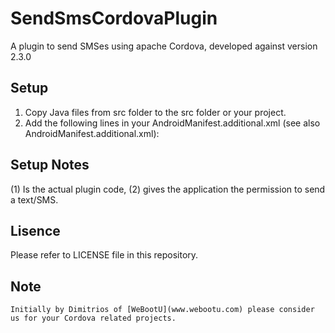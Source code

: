 SendSmsCordovaPlugin
====================

A plugin to send SMSes using apache Cordova, developed against version 2.3.0

Setup
-----

1. Copy Java files from src folder to the src folder or your project.
2. Add the following lines in your AndroidManifest.additional.xml (see also AndroidManifest.additional.xml):
    <!-- Additional permission for SendSms plugin -->
    <uses-permission android:name="android.permission.SEND_SMS"/>

Setup Notes
-----------
(1) Is the actual plugin code, (2) gives the application the permission to send a text/SMS.

Lisence
-------
Please refer to LICENSE file in this repository.

Note
----
    Initially by Dimitrios of [WeBootU](www.webootu.com) please consider us for your Cordova related projects.

